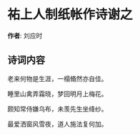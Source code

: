 # 祐上人制纸帐作诗谢之

**作者**: 刘应时

## 诗词内容

老来何物是生涯，一榻翛然亦自佳。

睡里山禽弄霜晓，梦回明月上梅花。

颇知常侍嫌乌布，未羡先生坐绛纱。

最爱洒窗风雪夜，道人施法复何加。


